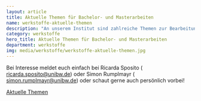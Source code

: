 ```yaml
---
layout: article
title: Aktuelle Themen für Bachelor- und Masterarbeiten
name: werkstoffe-aktuelle-themen
description: "An unserem Institut sind zahlreiche Themen zur Bearbeitung einer Bachelor- oder Masterarbeit vorhanden. Bei Interesse meldet euch einfach bei Ricarda Sposito ( ricarda.sposito@unibw.de) oder Simon Rumplmayr ( simon.rumplmayr@unibw.de) oder schaut gerne auch persönlich vorbei! <br><p><a class='btn btn-theme-colored btn-xl' href='mailto:ricarda.sposito@unibw.de'>Aktuelle Themen</a></p>"
category: werkstoffe
hero_title: Aktuelle Themen für Bachelor- und Masterarbeiten
department: werkstoffe
img: media/werkstoffe/werkstoffe-aktuelle-themen.jpg
---
```


Bei Interesse meldet euch einfach bei Ricarda Sposito ( ricarda.sposito@unibw.de) oder Simon Rumplmayr ( simon.rumplmayr@unibw.de) oder schaut gerne auch persönlich vorbei!

<a class="btn btn-theme-colored btn-xl" href="mailto:ricarda.sposito@unibw.de">Aktuelle Themen</a>